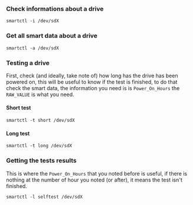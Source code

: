 ### Check informations about a drive

```
smartctl -i /dev/sdX
```

### Get all smart data about a drive

```
smartctl -a /dev/sdX
```

### Testing a drive

First, check (and ideally, take note of) how long has the drive has been powered on, this will be useful to know if the test is finished, to do that check the smart data, the information you need is is `Power_On_Hours` the `RAW_VALUE` is what you need.

#### Short test

```
smartctl -t short /dev/sdX
```

#### Long test

```
smartctl -t long /dev/sdX
```

### Getting the tests results

This is where the `Power_On_Hours` that you noted before is useful, if there is nothing at the number of hour you noted (or after), it means the test isn't finished.

```
smartctl -l selftest /dev/sdX
```
